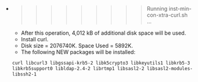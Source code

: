 * >>>>>>>>> Running inst-min-con-xtra-curl.sh ...
  * After this operation, 4,012 kB of additional disk space will be used.
  * Install curl.
  * Disk size = 2076740K. Space Used = 5892K.
  * The following NEW packages will be installed:
  ```bash
  curl libcurl3 libgssapi-krb5-2 libk5crypto3 libkeyutils1 libkrb5-3
  libkrb5support0 libldap-2.4-2 librtmp1 libsasl2-2 libsasl2-modules-db
  libssh2-1
  ```
